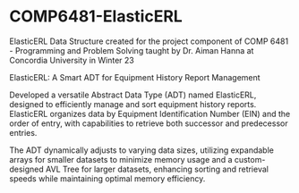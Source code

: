 # COMP6481-ElasticERL
ElasticERL Data Structure created for the project component of COMP 6481 - Programming and Problem Solving taught by Dr. Aiman Hanna at Concordia University in Winter 23

ElasticERL: A Smart ADT for Equipment History Report Management

Developed a versatile Abstract Data Type (ADT) named ElasticERL, designed to efficiently manage and sort equipment history reports. ElasticERL organizes data by Equipment Identification Number (EIN) and the order of entry, with capabilities to retrieve both successor and predecessor entries.

The ADT dynamically adjusts to varying data sizes, utilizing expandable arrays for smaller datasets to minimize memory usage and a custom-designed AVL Tree for larger datasets, enhancing sorting and retrieval speeds while maintaining optimal memory efficiency.
